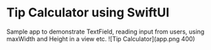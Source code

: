 # Tip Calculator using SwiftUI

Sample app to demonstrate TextField, reading input from users, using maxWidth and Height in a view etc. 
![Tip Calculator](app.png 400)
